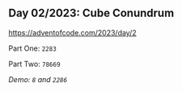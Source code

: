 ## Day 02/2023: Cube Conundrum

https://adventofcode.com/2023/day/2

Part One: `2283`

Part Two: `78669`

*Demo: `8` and `2286`*
